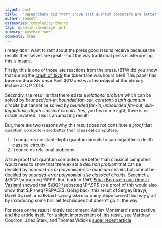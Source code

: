 ```yaml
---
layout: post
title:  "Researchers did *not* prove that quantum computers are better than classical computers!!!"
author: sanketh
categories: complexity-theory
tags: quantum-advantage rant
summary: another rant
comments: true
---
```


<div style="display:none;">
$$
\newcommand{\P}{\text{P}}
\newcommand{\BQP}{\text{BQP}}
\newcommand{\BPP}{\text{BPP}}
\newcommand{\PSPACE}{\text{PSPACE}}
\newcommand{\SP}{\text{#P}}
$$
</div>

I really don't want to rant about the press good results receive because the results themselves are great---but the way traditional press is interpreting this is insane.

Firstly, this is one of those late reactions from the press. (BTW did you know that during the [crash of 1929](https://en.wikipedia.org/wiki/Wall_Street_Crash_of_1929) the ticker tape was hours late!) This paper has been on the arXiv since April 2017 and was the subject of the plenary lecture at QIP 2018. 

Secondly, the result is that there exists a *relational problem* which can be solved by *bounded fan-in, bounded fan-out, constant-depth quantum circuits* but cannot be solved by *bounded fan-in, unbounded fan-out, sub-logarithmic-depth classical circuits*. Yes, you heard me right, there is no oracle involved. This is an amazing result!!

But, there are two reasons why this result does not constitute a *proof* that quantum computers are better than classical computers:

1. It compares constant-depth quantum circuits to sub-logarithmic depth classical circuits
2. It concerns relational problems

A true proof that quantum computers are better than classical computers would need to show that there exists a *decision problem* that can be decided by *bounded-error polynomial-size quantum circuits* but cannot be decided by *bounded-error polynomial-size classical circuits*. Succinctly, $\BQP \supsetneq \BPP$. But, back in 1997, [Ethan Bernstein and Umesh Vazirani](https://doi.org/10.1137/S0097539796300921) showed that $\BQP \subseteq \P^\SP$ so a proof of this would also show that $\P \neq \PSPACE$. Going back, this result of Sergey Bravyi, David Gosset, and Robert Koenig takes us many steps toward this holy grail by introducing some brilliant techniques but doesn't go all the way. 

For more on the result I highly recommend [Ashley Montanaro's prespective](https://doi.org/10.1126/science.aau9555) and the [article itself](https://arxiv.org/abs/1704.00690). For a slight improvement of this result, see Matthew Coudron, Jalex Stark, and Thomas Vidick's [super recent article](https://arxiv.org/abs/1810.04233).